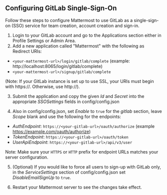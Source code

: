 ## Configuring GitLab Single-Sign-On

Follow these steps to configure Mattermost to use GitLab as a single-sign-on (SSO) service for team creation, account creation and sign-in.

1. Login to your GitLab account and go to the Applications section either in Profile Settings or Admin Area.
2. Add a new application called "Mattermost" with the following as Redirect URIs:
  * `<your-mattermost-url>/login/gitlab/complete` (example: http://localhost:8065/login/gitlab/complete)
  * `<your-mattermost-url>/signup/gitlab/complete`
  
  (Note: If your GitLab instance is set up to use SSL, your URIs must begin with https://. Otherwise, use http://).

3. Submit the application and copy the given _Id_ and _Secret_ into the appropriate _SSOSettings_ fields in config/config.json

4. Also in config/config.json, set _Enable_ to `true` for the _gitlab_ section, leave _Scope_ blank and use the following for the endpoints:
  * _AuthEndpoint_: `https://<your-gitlab-url>/oauth/authorize` (example https://example.com/oauth/authorize)  
  * _TokenEndpoint_: `https://<your-gitlab-url>/oauth/token`  
  * _UserApiEndpoint_: `https://<your-gitlab-url>/api/v3/user`  
  
  Note: Make sure your `HTTPS` or `HTTP` prefix for endpoint URLs matches your server configuration. 

5. (Optional) If you would like to force all users to sign-up with GitLab only, in the _ServiceSettings_ section of config/config.json set _DisableEmailSignUp_ to `true`.

6. Restart your Mattermost server to see the changes take effect.
